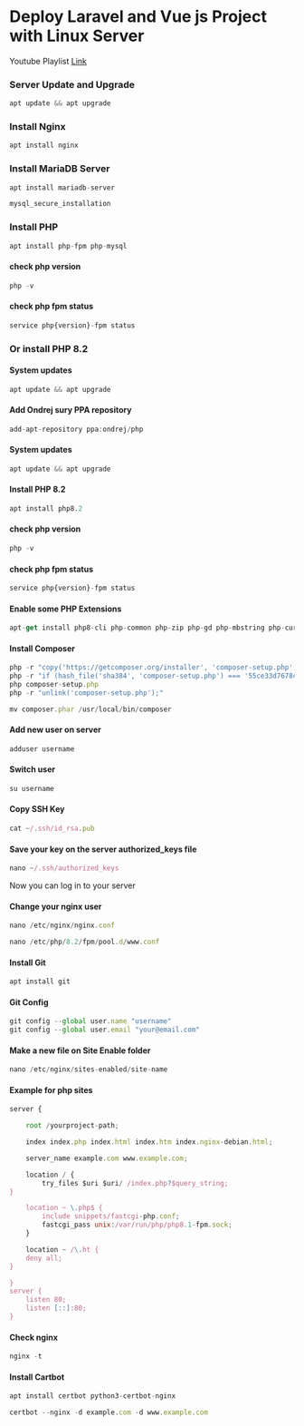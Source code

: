 # Deploy Laravel and Vue js Project with Linux Server

Youtube Playlist [Link](https://www.youtube.com/playlist?list=PLh-F6-XbduO_5q7qY17U0jY7hqf7gwfNl)

### Server Update and Upgrade
```js
apt update && apt upgrade
```

### Install Nginx
```js
apt install nginx
```
### Install MariaDB Server
```js
apt install mariadb-server
```
```js
mysql_secure_installation
```
### Install PHP
```js
apt install php-fpm php-mysql
```
#### check php version
```js
php -v
```
#### check php fpm status
```js
service php{version}-fpm status
```
### Or install PHP 8.2
#### System updates
```js
apt update && apt upgrade
```
#### Add Ondrej sury PPA repository
```js
add-apt-repository ppa:ondrej/php
```
#### System updates
```js
apt update && apt upgrade
```
#### Install PHP 8.2
```js
apt install php8.2
```
#### check php version
```js
php -v
```
#### check php fpm status
```js
service php{version}-fpm status
```
#### Enable some PHP Extensions
```js
apt-get install php8-cli php-common php-zip php-gd php-mbstring php-curl php-xml php-bcmath
```

#### Install Composer
```js
php -r "copy('https://getcomposer.org/installer', 'composer-setup.php');"
php -r "if (hash_file('sha384', 'composer-setup.php') === '55ce33d7678c5a611085589f1f3ddf8b3c52d662cd01d4ba75c0ee0459970c2200a51f492d557530c71c15d8dba01eae') { echo 'Installer verified'; } else { echo 'Installer corrupt'; unlink('composer-setup.php'); } echo PHP_EOL;"
php composer-setup.php
php -r "unlink('composer-setup.php');"
```
```js
mv composer.phar /usr/local/bin/composer
```
#### Add new user on server
```js
adduser username
```
#### Switch user
```js
su username
```
#### Copy SSH Key
```js
cat ~/.ssh/id_rsa.pub
```
#### Save your key on the server authorized_keys file
```js
nano ~/.ssh/authorized_keys
```
Now you can log in to your server

#### Change your nginx user
```js
nano /etc/nginx/nginx.conf
```
```js
nano /etc/php/8.2/fpm/pool.d/www.conf
```
#### Install Git
```js
apt install git
```
#### Git Config
```js
git config --global user.name "username"
git config --global user.email "your@email.com"
```
#### Make a new file on Site Enable folder
```js
nano /etc/nginx/sites-enabled/site-name
```
#### Example for php sites
```js
server {

    root /yourproject-path;

    index index.php index.html index.htm index.nginx-debian.html;

    server_name example.com www.example.com;

    location / {
        try_files $uri $uri/ /index.php?$query_string;
}

    location ~ \.php$ {
        include snippets/fastcgi-php.conf;
        fastcgi_pass unix:/var/run/php/php8.1-fpm.sock;
    }

    location ~ /\.ht {
    deny all;
}

}
server {
    listen 80;
    listen [::]:80;
}
```
#### Check nginx
```js
nginx -t
```
#### Install Cartbot
```js
apt install certbot python3-certbot-nginx
```
```js
certbot --nginx -d example.com -d www.example.com
```
